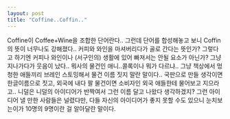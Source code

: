 ```yaml
---
layout: post
title: "Coffine..Coffin.."
---
```


Coffine이 Coffee+Wine을 조합한 단어란다..
그런데 단어를 합성해놓고 보니 Coffin의 뜻이 너무나도 강해졌다..
커피와 와인을 마셔버리다가 골로 간다는 뜻인가? 
그렇다고 하기엔 커피나 와인이나 (서구인의) 생활에 있어 빠져서는 안될 요소가 아닌가?
그냥 지나가다가 웃음이 났다..
뭐사의 물건인 애니..콜록이나 뭐가 다르냐..
그냥 책상에서 멍청한 애들끼리 브레인 스토밍해서 물건 이름 짓지 말란 말이다..
국판으로 만들 생각이면 한글이름으로 짓고, 외국에 내다 팔 물건이면 소비자인 외국 애들한테 물어보고 지으라고..
니덜은 니덜의 아이디어가 반짝여서 그런 이름 달고 나왔다 생각하겠지?
그런 아이디어 낼 만한 사람들은 널렸다만, 다들 자신의 아이디어가 좋지 못할 수도 있으니 눈치보는이가 10명의 9명이란 걸 알아달란 말이다.


